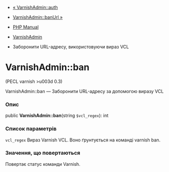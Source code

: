 - [« VarnishAdmin::auth](varnishadmin.auth.md)
- [VarnishAdmin::banUrl »](varnishadmin.banurl.md)

- [PHP Manual](index.md)
- [VarnishAdmin](class.varnishadmin.md)
- Заборонити URL-адресу, використовуючи вираз VCL

# VarnishAdmin::ban

(PECL varnish \>u003d 0.3)

VarnishAdmin::ban — Заборонити URL-адресу за допомогою виразу VCL

### Опис

public **VarnishAdmin::ban**(string `$vcl_regex`): int

### Список параметрів

`vcl_regex`
Вираз Varnish VCL. Воно ґрунтується на команді varnish ban.

### Значення, що повертаються

Повертає статус команди Varnish.
